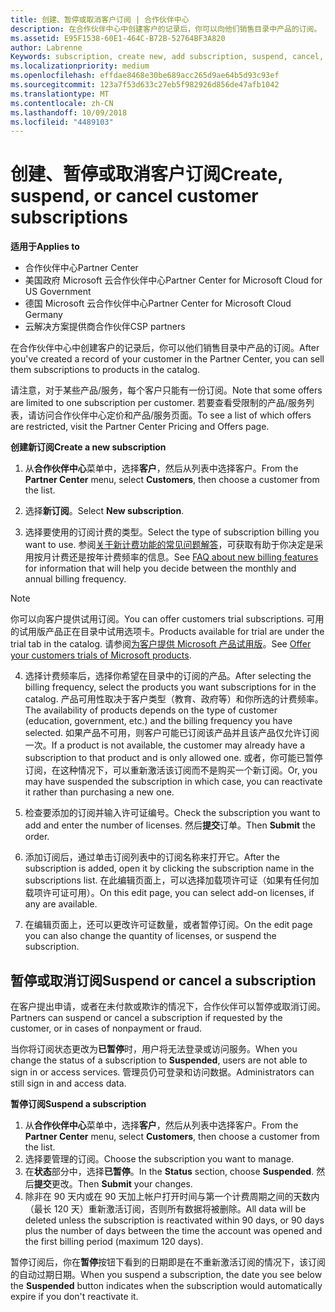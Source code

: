 ```yaml
---
title: 创建、暂停或取消客户订阅 | 合作伙伴中心
description: 在合作伙伴中心中创建客户的记录后，你可以向他们销售目录中产品的订阅。
ms.assetid: E95F1538-60E1-464C-B72B-52764BF3A820
author: Labrenne
Keywords: subscription, create new, add subscription, suspend, cancel,
ms.localizationpriority: medium
ms.openlocfilehash: effdae8468e30be689acc265d9ae64b5d93c93ef
ms.sourcegitcommit: 123a7f53d633c27eb5f982926d856de47afb1042
ms.translationtype: MT
ms.contentlocale: zh-CN
ms.lasthandoff: 10/09/2018
ms.locfileid: "4489103"
---
```

# <a name="create-suspend-or-cancel-customer-subscriptions"></a><span data-ttu-id="720b0-103">创建、暂停或取消客户订阅</span><span class="sxs-lookup"><span data-stu-id="720b0-103">Create, suspend, or cancel customer subscriptions</span></span>

**<span data-ttu-id="720b0-104">适用于</span><span class="sxs-lookup"><span data-stu-id="720b0-104">Applies to</span></span>**

-  <span data-ttu-id="720b0-105">合作伙伴中心</span><span class="sxs-lookup"><span data-stu-id="720b0-105">Partner Center</span></span>
-  <span data-ttu-id="720b0-106">美国政府 Microsoft 云合作伙伴中心</span><span class="sxs-lookup"><span data-stu-id="720b0-106">Partner Center for Microsoft Cloud for US Government</span></span>
-  <span data-ttu-id="720b0-107">德国 Microsoft 云合作伙伴中心</span><span class="sxs-lookup"><span data-stu-id="720b0-107">Partner Center for Microsoft Cloud Germany</span></span>
-  <span data-ttu-id="720b0-108">云解决方案提供商合作伙伴</span><span class="sxs-lookup"><span data-stu-id="720b0-108">CSP partners</span></span>

<span data-ttu-id="720b0-109">在合作伙伴中心中创建客户的记录后，你可以他们销售目录中产品的订阅。</span><span class="sxs-lookup"><span data-stu-id="720b0-109">After you've created a record of your customer in the Partner Center, you can sell them subscriptions to products in the catalog.</span></span>

<span data-ttu-id="720b0-110">请注意，对于某些产品/服务，每个客户只能有一份订阅。</span><span class="sxs-lookup"><span data-stu-id="720b0-110">Note that some offers are limited to one subscription per customer.</span></span> <span data-ttu-id="720b0-111">若要查看受限制的产品/服务列表，请访问合作伙伴中心定价和产品/服务页面。</span><span class="sxs-lookup"><span data-stu-id="720b0-111">To see a list of which offers are restricted, visit the Partner Center Pricing and Offers page.</span></span> 


**<span data-ttu-id="720b0-112">创建新订阅</span><span class="sxs-lookup"><span data-stu-id="720b0-112">Create a new subscription</span></span>**

1.  <span data-ttu-id="720b0-113">从**合作伙伴中心**菜单中，选择**客户**，然后从列表中选择客户。</span><span class="sxs-lookup"><span data-stu-id="720b0-113">From the **Partner Center** menu, select **Customers**, then choose a customer from the list.</span></span>

2.  <span data-ttu-id="720b0-114">选择**新订阅**。</span><span class="sxs-lookup"><span data-stu-id="720b0-114">Select **New subscription**.</span></span>

3.  <span data-ttu-id="720b0-115">选择要使用的订阅计费的类型。</span><span class="sxs-lookup"><span data-stu-id="720b0-115">Select the type of subscription billing you want to use.</span></span>  <span data-ttu-id="720b0-116">参阅[关于新计费功能的常见问题解答](faq-about-new-billing-features.md)，可获取有助于你决定是采用按月计费还是按年计费频率的信息。</span><span class="sxs-lookup"><span data-stu-id="720b0-116">See [FAQ about new billing features](faq-about-new-billing-features.md) for information that will help you decide between the monthly and annual billing frequency.</span></span>
 
 >[!Note]
 ><span data-ttu-id="720b0-117">你可以向客户提供试用订阅。</span><span class="sxs-lookup"><span data-stu-id="720b0-117">You can offer customers trial subscriptions.</span></span> <span data-ttu-id="720b0-118">可用的试用版产品正在目录中试用选项卡。</span><span class="sxs-lookup"><span data-stu-id="720b0-118">Products available for trial are under the trial tab in the catalog.</span></span> <span data-ttu-id="720b0-119">请参阅[为客户提供 Microsoft 产品试用版](offer-your-customers-trials-of-microsoft-products.md)。</span><span class="sxs-lookup"><span data-stu-id="720b0-119">See [Offer your customers trials of Microsoft products](offer-your-customers-trials-of-microsoft-products.md).</span></span>

 
4. <span data-ttu-id="720b0-120">选择计费频率后，选择你希望在目录中的订阅的产品。</span><span class="sxs-lookup"><span data-stu-id="720b0-120">After selecting the billing frequency, select the products you want subscriptions for in the catalog.</span></span> <span data-ttu-id="720b0-121">产品可用性取决于客户类型（教育、政府等）和你所选的计费频率。</span><span class="sxs-lookup"><span data-stu-id="720b0-121">The availability of products depends on the type of customer (education, government, etc.) and the billing frequency you have selected.</span></span> <span data-ttu-id="720b0-122">如果产品不可用，则客户可能已订阅该产品并且该产品仅允许订阅一次。</span><span class="sxs-lookup"><span data-stu-id="720b0-122">If a product is not available, the customer may already have a subscription to that product and is only allowed one.</span></span> <span data-ttu-id="720b0-123">或者，你可能已暂停订阅，在这种情况下，可以重新激活该订阅而不是购买一个新订阅。</span><span class="sxs-lookup"><span data-stu-id="720b0-123">Or, you may have suspended the subscription in which case, you can reactivate it rather than purchasing a new one.</span></span>

5. <span data-ttu-id="720b0-124">检查要添加的订阅并输入许可证编号。</span><span class="sxs-lookup"><span data-stu-id="720b0-124">Check the subscription you want to add and enter the number of licenses.</span></span> <span data-ttu-id="720b0-125">然后**提交**订单。</span><span class="sxs-lookup"><span data-stu-id="720b0-125">Then **Submit** the order.</span></span>

6.  <span data-ttu-id="720b0-126">添加订阅后，通过单击订阅列表中的订阅名称来打开它。</span><span class="sxs-lookup"><span data-stu-id="720b0-126">After the subscription is added, open it by clicking the subscription name in the subscriptions list.</span></span> <span data-ttu-id="720b0-127">在此编辑页面上，可以选择加载项许可证（如果有任何加载项许可证可用）。</span><span class="sxs-lookup"><span data-stu-id="720b0-127">On this edit page, you can select add-on licenses, if any are available.</span></span>

7.  <span data-ttu-id="720b0-128">在编辑页面上，还可以更改许可证数量，或者暂停订阅。</span><span class="sxs-lookup"><span data-stu-id="720b0-128">On the edit page you can also change the quantity of licenses, or suspend the subscription.</span></span>

## <a name="suspend-or-cancel-a-subscription"></a><span data-ttu-id="720b0-129">暂停或取消订阅</span><span class="sxs-lookup"><span data-stu-id="720b0-129">Suspend or cancel a subscription</span></span>

<span data-ttu-id="720b0-130">在客户提出申请，或者在未付款或欺诈的情况下，合作伙伴可以暂停或取消订阅。</span><span class="sxs-lookup"><span data-stu-id="720b0-130">Partners can suspend or cancel a subscription if requested by the customer, or in cases of nonpayment or fraud.</span></span>

<span data-ttu-id="720b0-131">当你将订阅状态更改为**已暂停**时，用户将无法登录或访问服务。</span><span class="sxs-lookup"><span data-stu-id="720b0-131">When you change the status of a subscription to **Suspended**, users are not able to sign in or access services.</span></span> <span data-ttu-id="720b0-132">管理员仍可登录和访问数据。</span><span class="sxs-lookup"><span data-stu-id="720b0-132">Administrators can still sign in and access data.</span></span>

**<span data-ttu-id="720b0-133">暂停订阅</span><span class="sxs-lookup"><span data-stu-id="720b0-133">Suspend a subscription</span></span>**

1.  <span data-ttu-id="720b0-134">从**合作伙伴中心**菜单中，选择**客户**，然后从列表中选择客户。</span><span class="sxs-lookup"><span data-stu-id="720b0-134">From the **Partner Center** menu, select **Customers**, then choose a customer from the list.</span></span>
2.  <span data-ttu-id="720b0-135">选择要管理的订阅。</span><span class="sxs-lookup"><span data-stu-id="720b0-135">Choose the subscription you want to manage.</span></span>
3.  <span data-ttu-id="720b0-136">在**状态**部分中，选择**已暂停**。</span><span class="sxs-lookup"><span data-stu-id="720b0-136">In the **Status** section, choose **Suspended**.</span></span> <span data-ttu-id="720b0-137">然后**提交**更改。</span><span class="sxs-lookup"><span data-stu-id="720b0-137">Then **Submit** your changes.</span></span>
4.  <span data-ttu-id="720b0-138">除非在 90 天内或在 90 天加上帐户打开时间与第一个计费周期之间的天数内（最长 120 天）重新激活订阅，否则所有数据将被删除。</span><span class="sxs-lookup"><span data-stu-id="720b0-138">All data will be deleted unless the subscription is reactivated within 90 days, or 90 days plus the number of days between the time the account was opened and the first billing period (maximum 120 days).</span></span>

<span data-ttu-id="720b0-139">暂停订阅后，你在**暂停**按钮下看到的日期即是在不重新激活订阅的情况下，该订阅的自动过期日期。</span><span class="sxs-lookup"><span data-stu-id="720b0-139">When you suspend a subscription, the date you see below the **Suspended** button indicates when the subscription would automatically expire if you don't reactivate it.</span></span> 




 



